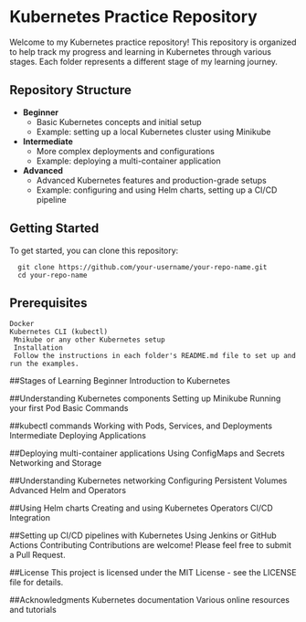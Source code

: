 # Kubernetes Practice Repository

Welcome to my Kubernetes practice repository! This repository is organized to help track my progress and learning in Kubernetes through various stages. Each folder represents a different stage of my learning journey.

## Repository Structure

- **Beginner**
  - Basic Kubernetes concepts and initial setup
  - Example: setting up a local Kubernetes cluster using Minikube
- **Intermediate**
  - More complex deployments and configurations
  - Example: deploying a multi-container application
- **Advanced**
  - Advanced Kubernetes features and production-grade setups
  - Example: configuring and using Helm charts, setting up a CI/CD pipeline

## Getting Started

To get started, you can clone this repository:

      git clone https://github.com/your-username/your-repo-name.git
      cd your-repo-name

## Prerequisites
    Docker
    Kubernetes CLI (kubectl)
     Mnikube or any other Kubernetes setup
     Installation
     Follow the instructions in each folder's README.md file to set up and run the examples.
##Stages of Learning
   Beginner
   Introduction to Kubernetes

##Understanding Kubernetes components
    Setting up Minikube
    Running your first Pod
    Basic Commands

##kubectl commands
  Working with Pods, Services, and Deployments
  Intermediate
  Deploying Applications

##Deploying multi-container applications
  Using ConfigMaps and Secrets
  Networking and Storage

##Understanding Kubernetes networking
  Configuring Persistent Volumes
  Advanced
  Helm and Operators

##Using Helm charts
  Creating and using Kubernetes Operators
  CI/CD Integration

##Setting up CI/CD pipelines with Kubernetes
  Using Jenkins or GitHub Actions
  Contributing
  Contributions are welcome! Please feel free to submit a Pull Request.

##License
  This project is licensed under the MIT License - see the LICENSE file for details.

##Acknowledgments
  Kubernetes documentation
  Various online resources and tutorials
